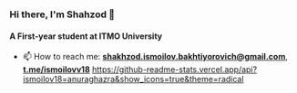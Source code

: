 ### Hi there, I'm Shahzod 👋

#### A First-year student at ITMO University



- 📫 How to reach me: **shakhzod.ismoilov.bakhtiyorovich@gmail.com**,  **<a href="https://t.me/ismoilovv18">t.me/ismoilovv18</a>**
https://github-readme-stats.vercel.app/api?ismoilov18=anuraghazra&show_icons=true&theme=radical
